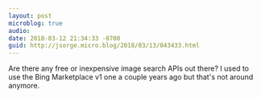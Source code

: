 ```yaml
---
layout: post
microblog: true
audio: 
date: 2018-03-12 21:34:33 -0700
guid: http://jsorge.micro.blog/2018/03/13/043433.html
---
```

Are there any free or inexpensive image search APIs out there? I used to use the Bing Marketplace v1 one a couple years ago but that's not around anymore.
